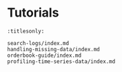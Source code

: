 Tutorials
=========

```{toctree}
:titlesonly:

search-logs/index.md
handling-missing-data/index.md
orderbook-guide/index.md
profiling-time-series-data/index.md
